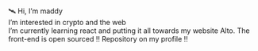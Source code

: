 🛰 Hi, I’m maddy   
I’m interested in crypto and the web   
I’m currently learning react and putting it all towards my website Alto. The front-end is open sourced !! Repository on my profile !!


<!---
michecode/michecode is a ✨ special ✨ repository because its `README.md` (this file) appears on your GitHub profile.
You can click the Preview link to take a look at your changes.
--->
